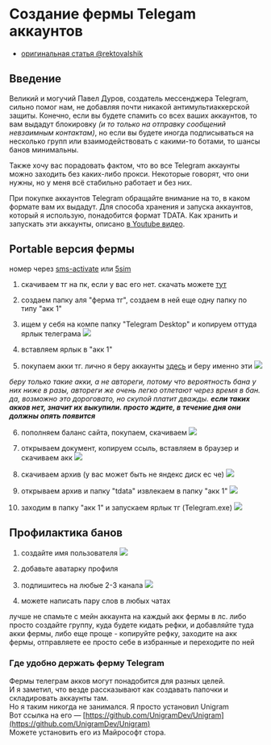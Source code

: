 # Создание фермы Telegam аккаунтов
- [оригинальная статья @rektovalshik](https://telegra.ph/Metodichka-po-multiakkingu-11-12)

## Введение
Великий и могучий Павел Дуров, создатель мессенджера Telegram, сильно помог нам, не добавляя почти никакой антимультиаккерской защиты. Конечно, если вы будете спамить со всех ваших аккаунтов, то вам выдадут блокировку _(и то только на отправку сообщений невзаимным контактам)_, но если вы будете иногда подписываться на несколько групп или взаимодействовать с какими-то ботами, то шансы банов минимальны.

Также хочу вас порадовать фактом, что во все Telegram аккаунты можно заходить без каких-либо прокси. Некоторые говорят, что они нужны, но у меня всё стабильно работает и без них.

При покупке аккаунтов Telegram обращайте внимание на то, в каком формате вам их выдадут. Для способа хранения и запуска аккаунтов, который я использую, понадобится формат TDATA. Как хранить и запускать эти аккаунты, описано [в Youtube видео](https://youtu.be/ypTXNsDQ1UA).

## Portable версия фермы
номер через [sms-activate](https://sms-activate.org/ru/getNumber) или [5sim](https://5sim.net/)

1.  скачиваем тг на пк, если у вас его нет. скачать можете [тут](https://desktop.telegram.org/)
2.  создаем папку аля "ферма тг", создаем в ней еще одну папку по типу "акк 1"
3.  ищем у себя на компе папку "Telegram Desktop" и копируем оттуда ярлык телеграма
![](https://img2.teletype.in/files/9d/9a/9d9adbc2-41af-41c1-a507-9eceb908fc5a.png)

4. вставляем ярлык в "акк 1"

5. покупаем акки тг. лично я беру аккаунты [здесь](https://accsmarket.com/ru) и беру именно эти
![](https://img4.teletype.in/files/b1/9b/b19b5210-62fe-4f7f-8f1b-2322596a0c78.png)

_беру только такие акки, а не автореги, потому что вероятность бана у них ниже в разы, автореги же очень легко отлетают через время в бан. да, возможно это дороговато, но скупой платит дважды. **если таких акков нет, значит их выкупили. просто ждите, в течение дня они должны опять появится**_

6. пополняем баланс сайта, покупаем, скачиваем
![](https://img2.teletype.in/files/dc/d0/dcd0aa62-b630-4efa-9f44-5247c6809658.png)

7. открываем документ, копируем ссыль, вставляем в браузер и скачиваем акк
![](https://img3.teletype.in/files/a0/78/a0783905-4242-48c5-9941-2b50361ee407.png)

8. скачиваем архив (у вас может быть не яндекс диск ес че)
![](https://img2.teletype.in/files/15/b1/15b1e51d-1950-459f-a191-741c5d99bf36.png)

9. открываем архив и папку "tdata" извлекаем в папку "акк 1"
![](https://img2.teletype.in/files/5a/ad/5aad72bc-7955-424e-b31a-aedab86371fb.png)

10. заходим в папку "акк 1" и запускаем ярлык тг (Telegram.exe)
![](https://img2.teletype.in/files/d3/ed/d3ed8256-e2c5-4c94-a972-1402d596eef7.png)

## Профилактика банов
1.  создайте имя пользователя
![](https://img2.teletype.in/files/10/f2/10f26dae-4845-4aa3-8534-b55f6cad40b6.png)

2. добавьте аватарку профиля

3. подпишитесь на любые 2-3 канала
![](https://img3.teletype.in/files/e6/ef/e6ef17eb-034e-4754-9d5b-5acba319118e.png)

4. можете написать пару слов в любых чатах

лучше не спамьте с мейн аккаунта на каждый акк фермы в лс. либо просто создайте группу, куда будете кидать рефки, и добавляйте туда акки фермы, либо еще проще - копируйте рефку, заходите на акк фермы, отправляете ее просто себе в избранные и переходите по ней


### Где удобно держать ферму Telegram

Фермы телеграм акков могут понадобится для разных целей.  
И я заметил, что везде рассказывают как создавать папочки и складировать аккаунты там.  
Но я таким никогда не занимался. Я просто установил Unigram  
Вот ссылка на его — [https://github.com/UnigramDev/Unigram](https://github.com/UnigramDev/Unigram)  
Можете установить его из Майрософт стора.